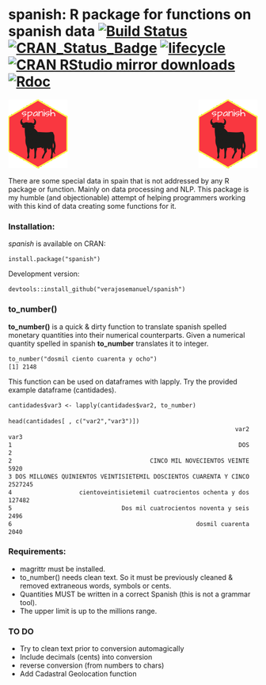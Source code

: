 

# spanish: R package for functions on spanish data [![Build Status](https://travis-ci.org/rOpenSpain/spanish.svg?branch=master)](https://travis-ci.org/rOpenSpain/spanish)  [![CRAN\_Status\_Badge](http://www.r-pkg.org/badges/version/spanish)](http://cran.r-project.org/package=spanish) [![lifecycle](https://img.shields.io/badge/lifecycle-stable-brightgreen.svg)](https://www.tidyverse.org/lifecycle/#stable) [![CRAN RStudio mirror downloads](http://cranlogs.r-pkg.org/badges/spanish)](http://cran.r-project.org/web/packages/spanish/index.html) [![Rdoc](http://www.rdocumentation.org/badges/version/spanish)](http://www.rdocumentation.org/packages/spanish)

![spanish logo](man/figures/logo.png)
<img src="tools/readme/logo.png" align="right" />

There are some special data in spain that is not addressed by any R package or function. Mainly on data processing and NLP.
This package is my humble (and objectionable) attempt of helping programmers working with this kind of data creating some functions for it.

### Installation: ###

*spanish* is available on CRAN:

```
install.package("spanish")
```

Development version:

```
devtools::install_github("verajosemanuel/spanish")
```

### to_number() ###
**to_number()** is a quick & dirty function to translate spanish spelled monetary quantities into their numerical counterparts.
Given a numerical quantity spelled in spanish **to_number** translates it to integer.

```
to_number("dosmil ciento cuarenta y ocho")
[1] 2148
```
This function can be used on dataframes with lapply. Try the provided example dataframe (cantidades).
```
cantidades$var3 <- lapply(cantidades$var2, to_number)

head(cantidades[ , c("var2","var3")])
                                                                var2    var3
1                                                                DOS       2
2                                       CINCO MIL NOVECIENTOS VEINTE    5920
3 DOS MILLONES QUINIENTOS VEINTISIETEMIL DOSCIENTOS CUARENTA Y CINCO 2527245
4                   cientoveintisietemil cuatrocientos ochenta y dos  127482
5                               Dos mil cuatrocientos noventa y seis    2496
6                                                    dosmil cuarenta    2040
```



### Requirements:
- magrittr must be installed.
- to_number() needs clean text. So it must be previously cleaned & removed extraneous words, symbols or cents.
- Quantities MUST be written in a correct Spanish (this is not a grammar tool).
- The upper limit is up to the millions range.

### TO DO

- Try to clean text prior to conversion automagically
- Include decimals (cents) into conversion
- reverse conversion (from numbers to chars)
- Add Cadastral Geolocation function

